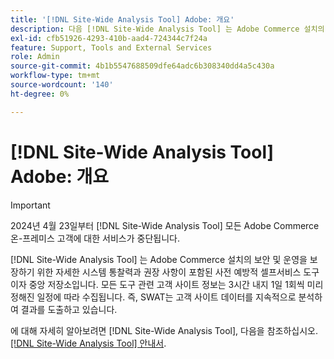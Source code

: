 ```yaml
---
title: '[!DNL Site-Wide Analysis Tool] Adobe: 개요'
description: 다음 [!DNL Site-Wide Analysis Tool] 는 Adobe Commerce 설치의 보안 및 운영을 보장하기 위한 자세한 시스템 통찰력과 권장 사항이 포함된 사전 예방적 셀프서비스 도구이자 중앙 저장소입니다. 모든 도구 관련 고객 사이트 정보는 3시간 내지 1일 1회씩 미리 정해진 일정에 따라 수집됩니다. 즉, SWAT는 고객 사이트 데이터를 지속적으로 분석하여 결과를 도출하고 있습니다.
exl-id: cfb51926-4293-410b-aad4-724344c7f24a
feature: Support, Tools and External Services
role: Admin
source-git-commit: 4b1b5547688509dfe64adc6b308340dd4a5c430a
workflow-type: tm+mt
source-wordcount: '140'
ht-degree: 0%

---
```


# [!DNL Site-Wide Analysis Tool] Adobe: 개요

>[!IMPORTANT]
>
>2024년 4월 23일부터 [!DNL Site-Wide Analysis Tool] 모든 Adobe Commerce 온-프레미스 고객에 대한 서비스가 중단됩니다.

[!DNL Site-Wide Analysis Tool] 는 Adobe Commerce 설치의 보안 및 운영을 보장하기 위한 자세한 시스템 통찰력과 권장 사항이 포함된 사전 예방적 셀프서비스 도구이자 중앙 저장소입니다. 모든 도구 관련 고객 사이트 정보는 3시간 내지 1일 1회씩 미리 정해진 일정에 따라 수집됩니다. 즉, SWAT는 고객 사이트 데이터를 지속적으로 분석하여 결과를 도출하고 있습니다.

에 대해 자세히 알아보려면 [!DNL Site-Wide Analysis Tool], 다음을 참조하십시오. [[!DNL Site-Wide Analysis Tool] 안내서](https://experienceleague.adobe.com/docs/commerce-operations/tools/site-wide-analysis-tool/intro.html).

